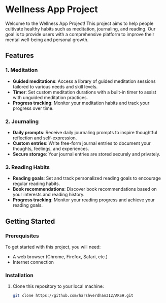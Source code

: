 # Wellness App Project

Welcome to the Wellness App Project! This project aims to help people cultivate healthy habits such as meditation, journaling, and reading. Our goal is to provide users with a comprehensive platform to improve their mental well-being and personal growth.

## Features

### 1. Meditation
- **Guided meditations**: Access a library of guided meditation sessions tailored to various needs and skill levels.
- **Timer**: Set custom meditation durations with a built-in timer to assist with unguided meditation practices.
- **Progress tracking**: Monitor your meditation habits and track your progress over time.

### 2. Journaling
- **Daily prompts**: Receive daily journaling prompts to inspire thoughtful reflection and self-expression.
- **Custom entries**: Write free-form journal entries to document your thoughts, feelings, and experiences.
- **Secure storage**: Your journal entries are stored securely and privately.

### 3. Reading Habits
- **Reading goals**: Set and track personalized reading goals to encourage regular reading habits.
- **Book recommendations**: Discover book recommendations based on your interests and reading history.
- **Progress tracking**: Monitor your reading progress and achieve your reading goals.

## Getting Started

### Prerequisites
To get started with this project, you will need:
- A web browser (Chrome, Firefox, Safari, etc.)
- Internet connection

### Installation
1. Clone this repository to your local machine:
   ```sh
   git clone https://github.com/harshverdhan312/AKSH.git
